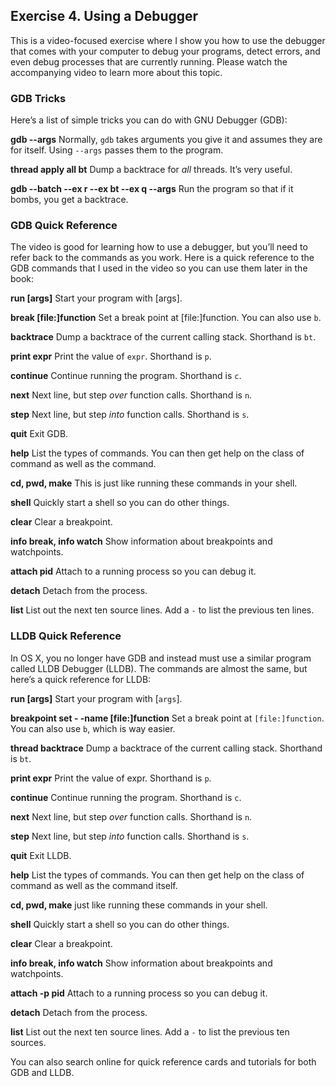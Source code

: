 
Exercise 4. Using a Debugger
----------------------------

This is a video-focused exercise where I show you how to use the debugger that comes with your computer to debug your programs, detect errors, and even debug processes that are currently running. Please watch the accompanying video to learn more about this topic.

### GDB Tricks

Here’s a list of simple tricks you can do with GNU Debugger (GDB):

**gdb --args** Normally, `gdb` takes arguments you give it and assumes they are for itself. Using `--args` passes them to the program.

**thread apply all bt** Dump a backtrace for _all_ threads. It’s very useful.

**gdb --batch --ex r --ex bt --ex q --args** Run the program so that if it bombs, you get a backtrace.

### GDB Quick Reference

The video is good for learning how to use a debugger, but you’ll need to refer back to the commands as you work. Here is a quick reference to the GDB commands that I used in the video so you can use them later in the book:

**run \[args\]** Start your program with \[args\].

**break \[file:\]function** Set a break point at \[file:\]function. You can also use `b`.

**backtrace** Dump a backtrace of the current calling stack. Shorthand is `bt`.

**print expr** Print the value of `expr`. Shorthand is `p`.

**continue** Continue running the program. Shorthand is `c`.

**next** Next line, but step _over_ function calls. Shorthand is `n`.

**step** Next line, but step _into_ function calls. Shorthand is `s`.

**quit** Exit GDB.

**help** List the types of commands. You can then get help on the class of command as well as the command.

**cd, pwd, make** This is just like running these commands in your shell.

**shell** Quickly start a shell so you can do other things.

**clear** Clear a breakpoint.

**info break, info watch** Show information about breakpoints and watchpoints.

**attach pid** Attach to a running process so you can debug it.

**detach** Detach from the process.

**list** List out the next ten source lines. Add a `-` to list the previous ten lines.

### LLDB Quick Reference

In OS X, you no longer have GDB and instead must use a similar program called LLDB Debugger (LLDB). The commands are almost the same, but here’s a quick reference for LLDB:

**run \[args\]** Start your program with \[`args`\].

**breakpoint set - -name \[file:\]function** Set a break point at `[file:]function`. You can also use `b`, which is way easier.

**thread backtrace** Dump a backtrace of the current calling stack. Shorthand is `bt`.

**print expr** Print the value of expr. Shorthand is `p`.

**continue** Continue running the program. Shorthand is `c`.

**next** Next line, but step _over_ function calls. Shorthand is `n`.

**step** Next line, but step _into_ function calls. Shorthand is `s`.

**quit** Exit LLDB.

**help** List the types of commands. You can then get help on the class of command as well as the command itself.

**cd, pwd, make** just like running these commands in your shell.

**shell** Quickly start a shell so you can do other things.

**clear** Clear a breakpoint.

**info break, info watch** Show information about breakpoints and watchpoints.

**attach -p pid** Attach to a running process so you can debug it.

**detach** Detach from the process.

**list** List out the next ten source lines. Add a `-` to list the previous ten sources.

You can also search online for quick reference cards and tutorials for both GDB and LLDB.
